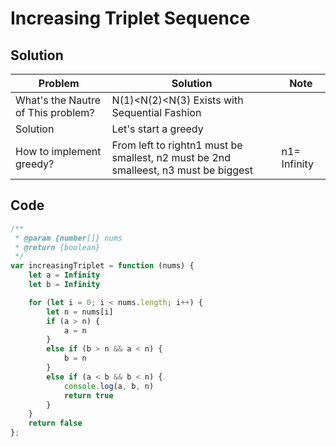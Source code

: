# Increasing Triplet Sequence

## Solution

| Problem                            | Solution                                                                            | Note         |
| ---------------------------------- | ----------------------------------------------------------------------------------- | ------------ |
| What's the Nautre of This problem? | N(1)<N(2)<N(3) Exists with Sequential Fashion                                       |              |
| Solution                           | Let's start a greedy                                                                |              |
| How to implement greedy?           | From left to rightn1 must be smallest, n2 must be 2nd smalleest, n3 must be biggest | n1= Infinity |

## Code

```js
/**
 * @param {number[]} nums
 * @return {boolean}
 */
var increasingTriplet = function (nums) {
    let a = Infinity
    let b = Infinity

    for (let i = 0; i < nums.length; i++) {
        let n = nums[i]
        if (a > n) {
            a = n
        }
        else if (b > n && a < n) {
            b = n
        }
        else if (a < b && b < n) {
            console.log(a, b, n)
            return true
        }
    }
    return false
};
```
